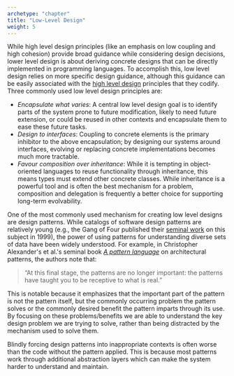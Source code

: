 ```yaml
---
archetype: "chapter"
title: "Low-Level Design"
weight: 5
---
```


While high level design principles (like an emphasis on low coupling and high cohesion) provide broad guidance while considering design decisions, lower level design is about deriving concrete designs that can be directly implemented in programming languages. To accomplish this, low level design relies on more specific design guidance, although this guidance can be easily associated with the [high level design](readings/DesignPrinciples.md) principles that they codify. Three commonly used low level design principles are:

* _Encapsulate what varies_: A central low level design goal is to identify parts of the system prone to future modification, likely to need future extension, or could be reused in other contexts and encapsulate them to ease these future tasks.
* _Design to interfaces_: Coupling to concrete elements is the primary inhibitor to the above encapsulation; by designing our systems around interfaces, evolving or replacing concrete implementations becomes much more tractable.
* _Favour composition over inheritance_: While it is tempting in object-oriented languages to reuse functionality through inheritance, this means types must extend other concrete classes. While inheritance is a powerful tool and is often the best mechanism for a problem, composition and delegation is frequently a better choice for supporting long-term evolvability.

One of the most commonly used mechanism for creating low level designs are design patterns. While catalogs of software design patterns are relatively young (e.g., the Gang of Four published their [seminal work](http://tinyurl.com/yxzjjmng) on this subject in 1999), the power of using patterns for understanding diverse sets of data have been widely understood. For example, in Christopher Alexander's et al.'s seminal book [_A pattern language_](https://en.wikipedia.org/wiki/A_Pattern_Language) on architectural patterns, the authors note that:

> “At this final stage, the patterns are no longer important: the patterns have taught you to be receptive to what is real.”

This is notable because it emphasizes that the important part of the pattern is not the pattern itself, but the commonly occurring problem the pattern solves or the commonly desired benefit the pattern imparts through its use. By focusing on these problems/benefits we are able to understand the key design problem we are trying to solve, rather than being distracted by the mechanism used to solve them.

Blindly forcing design patterns into inappropriate contexts is often worse than the code without the pattern applied. This is because most patterns work through additional abstraction layers which can make the system harder to understand and maintain. 


